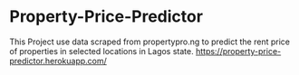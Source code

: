 # Property-Price-Predictor
This Project use data scraped from propertypro.ng to predict the rent price of properties in selected locations in Lagos state.
https://property-price-predictor.herokuapp.com/
